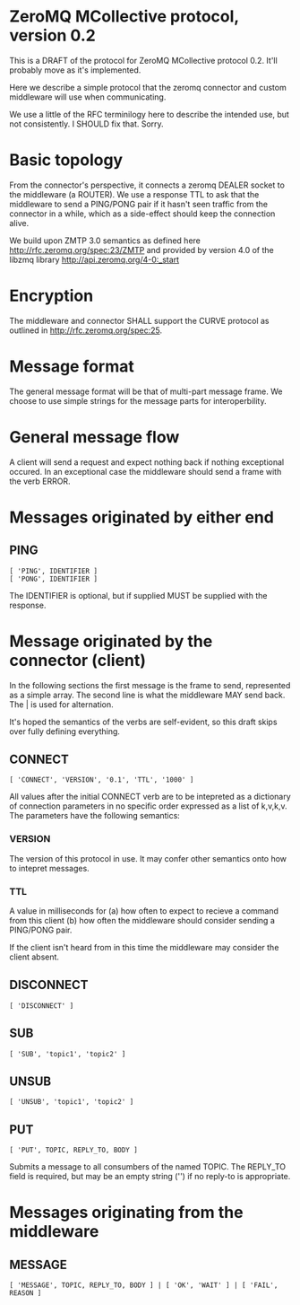 # ZeroMQ MCollective protocol, version 0.2

This is a DRAFT of the protocol for ZeroMQ MCollective protocol 0.2.  It'll
probably move as it's implemented.

Here we describe a simple protocol that the zeromq connector and custom
middleware will use when communicating.

We use a little of the RFC terminilogy here to describe the intended use, but
not consistently.  I SHOULD fix that.  Sorry.

# Basic topology

From the connector's perspective, it connects a zeromq DEALER socket to the
middleware (a ROUTER).  We use a response TTL to ask that the middleware to
send a PING/PONG pair if it hasn't seen traffic from the connector in a while,
which as a side-effect should keep the connection alive.

We build upon ZMTP 3.0 semantics as defined here
http://rfc.zeromq.org/spec:23/ZMTP and provided by version 4.0 of the libzmq
library http://api.zeromq.org/4-0:_start

# Encryption

The middleware and connector SHALL support the CURVE protocol as outlined in
http://rfc.zeromq.org/spec:25.

# Message format

The general message format will be that of multi-part message frame.  We
choose to use simple strings for the message parts for interoperbility.

# General message flow

A client will send a request and expect nothing back if nothing exceptional
occured.  In an exceptional case the middleware should send a frame with the
verb ERROR.

# Messages originated by either end

## PING

    [ 'PING', IDENTIFIER ]
    [ 'PONG', IDENTIFIER ]

The IDENTIFIER is optional, but if supplied MUST be supplied with the
response.

# Message originated by the connector (client)

In the following sections the first message is the frame to send, represented
as a simple array.  The second line is what the middleware MAY send back.
The | is used for alternation.

It's hoped the semantics of the verbs are self-evident, so this draft skips
over fully defining everything.

## CONNECT

    [ 'CONNECT', 'VERSION', '0.1', 'TTL', '1000' ]

All values after the initial CONNECT verb are to be intepreted as a dictionary
of connection parameters in no specific order expressed as a list of k,v,k,v.
The parameters have the following semantics:

### VERSION

The version of this protocol in use.  It may confer other semantics onto how
to intepret messages.

### TTL

A value in milliseconds for (a) how often to expect to recieve a command from
this client (b) how often the middleware should consider sending a PING/PONG
pair.

If the client isn't heard from in this time the middleware may consider the
client absent.

## DISCONNECT

    [ 'DISCONNECT' ]

## SUB

    [ 'SUB', 'topic1', 'topic2' ]

## UNSUB

    [ 'UNSUB', 'topic1', 'topic2' ]

## PUT

    [ 'PUT', TOPIC, REPLY_TO, BODY ]

Submits a message to all consumbers of the named TOPIC.  The REPLY_TO field is
required, but may be an empty string ('') if no reply-to is appropriate.

# Messages originating from the middleware

## MESSAGE

    [ 'MESSAGE', TOPIC, REPLY_TO, BODY ] | [ 'OK', 'WAIT' ] | [ 'FAIL', REASON ]


